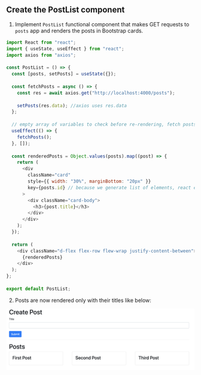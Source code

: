 ## Create the PostList component

1. Implement `PostList` functional component that makes GET requests to `posts` app and renders the posts in Bootstrap cards.

```js
import React from "react";
import { useState, useEffect } from "react";
import axios from "axios";

const PostList = () => {
  const [posts, setPosts] = useState({});

  const fetchPosts = async () => {
    const res = await axios.get("http://localhost:4000/posts");

    setPosts(res.data); //axios uses res.data
  };

  // empty array of variables to check before re-rendering, fetch posts only once
  useEffect(() => {
    fetchPosts();
  }, []);

  const renderedPosts = Object.values(posts).map((post) => {
    return (
      <div
        className="card"
        style={{ width: "30%", marginBottom: "20px" }}
        key={posts.id} // because we generate list of elements, react expects key property on each element
      >
        <div className="card-body">
          <h3>{post.title}</h3>
        </div>
      </div>
    );
  });

  return (
    <div className="d-flex flex-row flew-wrap justify-content-between">
      {renderedPosts}
    </div>
  );
};

export default PostList;
```

2. Posts are now rendered only with their titles like below:

![this](../screenshots/02_PostList.png)
